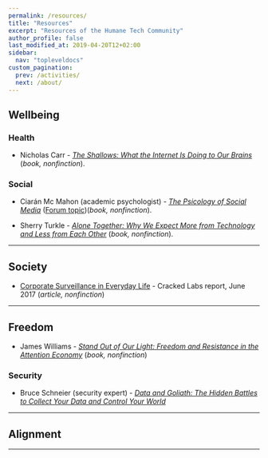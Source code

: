 ```yaml
---
permalink: /resources/
title: "Resources"
excerpt: "Resources of the Humane Tech Community"
author_profile: false
last_modified_at: 2019-04-20T12+02:00
sidebar:
  nav: "topleveldocs"
custom_pagination:
  prev: /activities/
  next: /about/
---
```


## Wellbeing

### Health

- Nicholas Carr - [_The Shallows: What the Internet Is Doing to Our Brains_](http://www.nicholascarr.com/?page_id=16) (_book, nonfinction_).

### Social

- Ciarán Mc Mahon (academic psychologist) - [_The Psicology of Social Media_](https://www.routledge.com/The-Psychology-of-Social-Media-1st-Edition/Mc-Mahon/p/book/9781138047754) ([Forum topic](https://community.humanetech.com/t/new-book-the-psychology-of-social-media/3759))(_book, nonfinction_).

- Sherry Turkle - [_Alone Together: Why We Expect More from Technology and Less from Each Other_](https://www.mit.edu/~sturkle/) (_book, nonfinction_).

---

## Society


- [Corporate Surveillance in Everyday Life](https://crackedlabs.org/en/corporate-surveillance) - Cracked Labs report, June 2017 (_article, nonfinction_)



---



## Freedom

- James Williams - [_Stand Out of Our Light: Freedom and Resistance in the Attention Economy_](https://www.cambridge.org/core/books/stand-out-of-our-light/3F8D7BA2C0FE3A7126A4D9B73A89415D) (_book, nonfinction_)


### Security
- Bruce Schneier (security expert) - [_Data and Goliath: The Hidden Battles to Collect Your Data and Control Your World_](https://www.schneier.com/books/data_and_goliath/)

---

## Alignment


---
